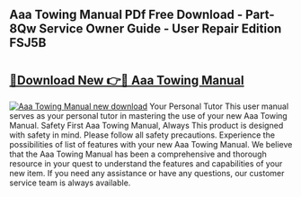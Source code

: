 ## Aaa Towing Manual PDf Free Download - Part-8Qw Service Owner Guide - User Repair Edition FSJ5B

# <h2><a href="http://bc62943.oget.top/?id=Aaa+Towing+Manual">🔗Download New 👉🔴 Aaa Towing Manual</a></h2>

[![Aaa Towing Manual new download](https://i.imgur.com/5g1atiW.png)](http://bc62943.oget.top/?id=Aaa+Towing+Manual)
Your Personal Tutor This user manual serves as your personal tutor in mastering the use of your new Aaa Towing Manual. Safety First Aaa Towing Manual, Always This product is designed with safety in mind. Please follow all safety precautions. Experience the possibilities of list of features with your new Aaa Towing Manual. We believe that the Aaa Towing Manual has been a comprehensive and thorough resource in your quest to understand the features and capabilities of your new item. If you need any assistance or have any questions, our customer service team is always available.
